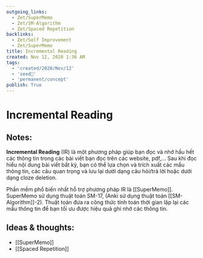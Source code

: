 ```yaml
---
outgoing_links:
  - Zet/SuperMemo
  - Zet/SM-Algorithm
  - Zet/Spaced Repetition
backlinks:
  - Zet/Self Improvement
  - Zet/SuperMemo
title: Incremental Reading
created: Nov 12, 2020 1:36 AM 
tags:
  - 'created/2020/Nov/12'
  - 'seed🥜'
  - 'permanent/concept'
publish: True
---
```

# Incremental Reading

## Notes:
**Incremental Reading** (IR) là một phương pháp giúp bạn đọc và nhớ hầu hết các thông tin trong các bài viết bạn đọc trên các website, pdf,... Sau khi đọc hiểu nội dung bài viết bất kỳ, bạn có thể lựa chọn và trích xuất các mẩu thông tin, các câu quan trọng và lưu lại dưới dạng câu hỏi/trả lời hoặc dưới dạng cloze deletion. 

Phần mềm phổ biến nhất hỗ trợ phương pháp IR là [[SuperMemo]]. SuperMemo sử dụng thuật toán SM-17, (Anki sử dụng thuật toán [[SM-Algorithm]]-2). Thuật toán đưa ra công thức tính toán thời gian lặp lại các mẩu thông tin để bạn tối ưu được hiệu quả ghi nhớ các thông tin.

## Ideas & thoughts:
-  [[SuperMemo]]
-  [[Spaced Repetition]]
